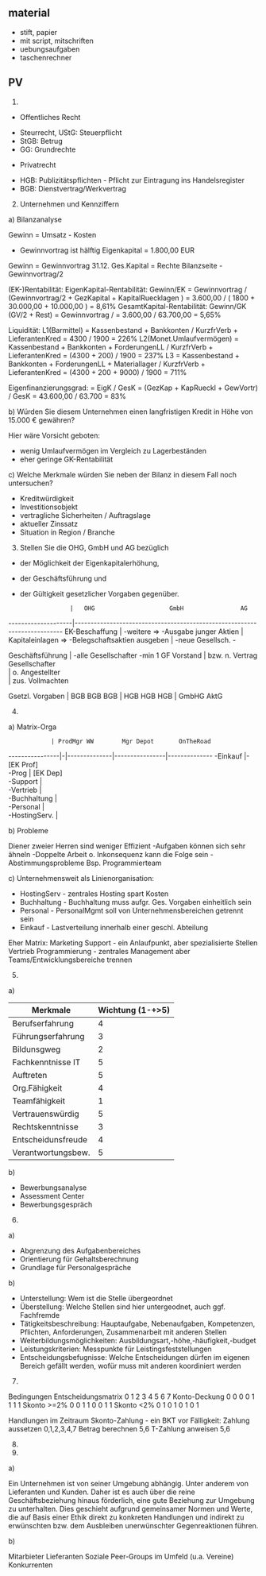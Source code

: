 
## material

- stift, papier
- mit script, mitschriften
- uebungsaufgaben
- taschenrechner

## PV

1.

* Offentliches Recht
- Steurrecht, UStG: Steuerpflicht
- StGB: Betrug
- GG: Grundrechte

* Privatrecht
- HGB: Publizitätspflichten - Pflicht zur Eintragung ins Handelsregister
- BGB: Dienstvertrag/Werkvertrag

2. Unternehmen und Kennziffern

a) Bilanzanalyse

Gewinn = Umsatz - Kosten 

- Gewinnvortrag ist hälftig Eigenkapital = 1.800,00 EUR

Gewinn = Gewinnvortrag 31.12.
Ges.Kapital = Rechte Bilanzseite - Gewinnvortrag/2

(EK-)Rentabilität: 
	EigenKapital-Rentabilität: Gewinn/EK = Gewinnvortrag / (Gewinnvortrag/2 + GezKapital + KapitalRuecklagen ) = 3.600,00 / ( 1800 + 30.000,00 + 10.000,00 ) = 8,61%
	GesamtKapital-Rentabilität: Gewinn/GK (GV/2 + Rest) = Gewinnvortrag / = 3.600,00 / 63.700,00 = 5,65%

Liquidität: 
	L1(Barmittel) = Kassenbestand + Bankkonten / KurzfrVerb + LieferantenKred = 4300 / 1900 = 226%
	L2(Monet.Umlaufvermögen) = Kassenbestand + Bankkonten + ForderungenLL / KurzfrVerb + LieferantenKred = (4300 + 200) / 1900 = 237%
	L3 = Kassenbestand + Bankkonten + ForderungenLL + Materiallager / KurzfrVerb + LieferantenKred = (4300 + 200 + 9000) / 1900 = 711%

Eigenfinanzierungsgrad:
	= EigK / GesK = (GezKap + KapRueckl + GewVortr) / GesK = 43.600,00 / 63.700 = 83%

b) Würden Sie diesem Unternehmen einen langfristigen Kredit in Höhe von 15.000 € gewähren?

Hier wäre Vorsicht geboten:
- wenig Umlaufvermögen im Vergleich zu Lagerbeständen
- eher geringe GK-Rentabilität

c) Welche Merkmale würden Sie neben der Bilanz in diesem Fall noch untersuchen?

- Kreditwürdigkeit
- Investitionsobjekt
- vertragliche Sicherheiten / Auftragslage
- aktueller Zinssatz
- Situation in Region / Branche

3. Stellen Sie die OHG,
GmbH und AG bezüglich
- der Möglichkeit der Eigenkapitalerhöhung,
- der Geschäftsführung und
- der Gültigkeit gesetzlicher Vorgaben
gegenüber.


					|	OHG						GmbH				AG
--------------------|--------------------------------------------------------------------------
EK-Beschaffung		|	-weitere				=>					-Ausgabe junger Aktien
					|	Kapitaleinlagen			=>					-Belegschaftsaktien ausgeben
					|	-neue Gesellsch.							-

Geschäftsführung	|	-alle Gesellschafter	-min 1 GF			Vorstand
					|	bzw. n. Vertrag			Gesellschafter		
					|							o. Angestellter		
					|							zus. Vollmachten	

Gsetzl. Vorgaben	|	BGB						BGB					BGB	
					|	HGB						HGB					HGB
					|							GmbHG				AktG
											

4.

a) Matrix-Orga

				| ProdMgr WW		Mgr Depot		OnTheRoad
----------------|-|--------------|----------------|--------------
-Einkauf		|-[EK Prof]				
-Prog			| [EK Dep]						
-Support		| 							
-Vertrieb		| 						
-Buchhaltung	| 						
-Personal		| 						
-HostingServ.	| 						

b) Probleme

Diener zweier Herren sind weniger Effizient
-Aufgaben können sich sehr ähneln
-Doppelte Arbeit o. Inkonsequenz kann die Folge sein
-Abstimmungsprobleme
Bsp. Programmierteam

c) Unternehmensweit als Linienorganisation:
- HostingServ - zentrales Hosting spart Kosten
- Buchhaltung - Buchhaltung muss aufgr. Ges. Vorgaben einheitlich sein
- Personal - PersonalMgmt soll von Unternehmensbereichen getrennt sein
- Einkauf - Lastverteilung innerhalb einer geschl. Abteilung

Eher Matrix:
Marketing
Support - ein Anlaufpunkt, aber spezialisierte Stellen
Vertrieb
Programmierung - zentrales Management aber Teams/Entwicklungsbereiche trennen

5.

a)

Merkmale			| Wichtung (1-+>5)
--------------------|--------
Berufserfahrung		| 4
Führungserfahrung	| 3
Bildunsgweg			| 2
Fachkenntnisse IT	| 5
Auftreten			| 5
Org.Fähigkeit		| 4
Teamfähigkeit		| 1
Vertrauenswürdig	| 5
Rechtskenntnisse	| 3
Entscheidunsfreude	| 4
Verantwortungsbew.	| 5

b)

- Bewerbungsanalyse
- Assessment Center
- Bewerbungsgespräch

6.

a)

- Abgrenzung des Aufgabenbereiches
- Orientierung für Gehaltsberechnung
- Grundlage für Personalgespräche

b)

- Unterstellung: Wem ist die Stelle übergeordnet
- Überstellung: Welche Stellen sind hier untergeodnet, auch ggf. Fachfremde
- Tätigkeitsbeschreibung: Hauptaufgabe, Nebenaufgaben, Kompetenzen, Pflichten, Anforderungen, Zusammenarbeit mit anderen Stellen
- Weiterbildungsmöglichkeiten: Ausbildungsart,-höhe,-häufigkeit,-budget
- Leistungskriterien: Messpunkte für Leistingsfeststellungen
- Entscheidungsbefugnisse: Welche Entscheidungen dürfen im eigenen Bereich gefällt werden, wofür muss mit anderen koordiniert werden

7.

Bedingungen		Entscheidungsmatrix
				0	1	2	3	4	5	6	7
Konto-Deckung	0	0	0	0	1	1	1	1
Skonto >=2%		0	0	1	1	0	0	1	1
Skonto <2%		0	1	0	1	0	1	0	1

Handlungen im Zeitraum Skonto-Zahlung - ein BKT vor Fälligkeit:
Zahlung aussetzen	0,1,2,3,4,7
Betrag berechnen	5,6
T-Zahlung anweisen	5,6


8.

9.

a)

Ein Unternehmen ist von seiner Umgebung abhängig. Unter anderem von Lieferanten und Kunden. Daher ist es auch über die reine Geschäftsbeziehung hinaus förderlich, eine gute Beziehung zur Umgebung zu unterhalten. Dies geschieht aufgrund gemeinsamer Normen und Werte, die auf Basis einer Ethik direkt zu konkreten Handlungen und indirekt zu erwünschten bzw. dem Ausbleiben unerwünschter Gegenreaktionen führen.

b)

Mitarbieter
Lieferanten
Soziale Peer-Groups im Umfeld (u.a. Vereine)
Konkurrenten
